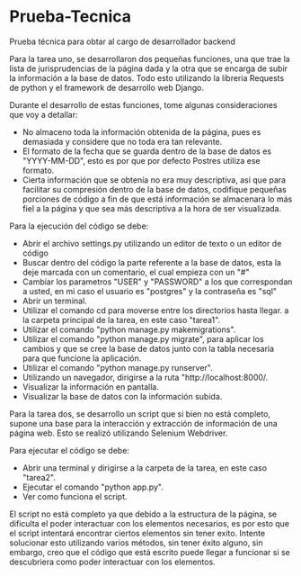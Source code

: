 # Prueba-Tecnica
Prueba técnica para obtar al cargo de desarrollador backend

Para la tarea uno, se desarrollaron dos pequeñas funciones,
una que trae la lista de jurisprudencias de la página dada y 
la otra que se encarga de subir la información a la base de datos.
Todo esto utilizando la libreria Requests de python y el framework de 
desarrollo web Django.

Durante el desarrollo de estas funciones, tome algunas consideraciones que voy a detallar:
- No almaceno toda la información obtenida de la página, pues es demasiada y considere que 
no toda era tan relevante.
- El formato de la fecha que se guarda dentro de la base de datos es "YYYY-MM-DD", esto es
por que por defecto Postres utiliza ese formato.
- Cierta información que se obtenía no era muy descriptiva, asi que para facilitar su compresión
dentro de la base de datos, codifique pequeñas porciones de código a fin de que está información se 
almacenara lo más fiel a la página y que sea más descriptiva a la hora de ser visualizada.

Para la ejecución del código se debe:
- Abrir el archivo settings.py utilizando un editor de texto o un editor de código
- Buscar dentro del código la parte referente a la base de datos, esta la deje marcada con un comentario, 
el cual empieza con un "#"
- Cambiar los parametros "USER" y "PASSWORD" a los que correspondan a usted,
en mi caso el usuario es "postgres" y la contraseña es "sql"
- Abrir un terminal.
- Utilizar el comando cd para moverse entre los directorios hasta llegar.
a la carpeta principal de la tarea, en este caso "tarea1".
- Utilizar el comando "python manage.py makemigrations".
- Utilizar el comando "python manage.py migrate", para aplicar los cambios y que 
se cree la base de datos junto con la tabla necesaria para que funcione la aplicación.
- Utilizar el comando "python manage.py runserver".
- Utilizando un navegador, dirigirse a la ruta "http://localhost:8000/.
- Visualizar la información en pantalla.
- Visualizar la base de datos con la información subida. 

Para la tarea dos, se desarrollo un script que si bien no está completo,
supone una base para la interacción y extracción de información de una página web.
Esto se realizó utilizando Selenium Webdriver.

Para ejecutar el código se debe:
- Abrir una terminal y dirigirse a la carpeta de la tarea, en este caso "tarea2".
- Ejecutar el comando "python app.py".
- Ver como funciona el script.

El script no está completo ya que debido a la estructura de la página, se dificulta 
el poder interactuar con los elementos necesarios, es por esto que el script intentará
encontrar ciertos elementos sin tener exito. Intente solucionar esto utilizando varios métodos,
sin tener éxito alguno, sin embargo, creo que el código que está escrito puede llegar a funcionar 
si se descubriera como poder interactuar con los elementos.